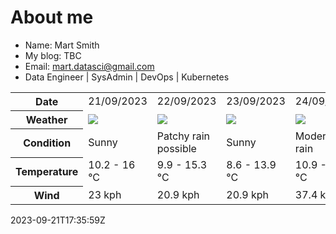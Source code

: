 # About me

- Name: Mart Smith
- My blog: TBC
- Email: [mart.datasci@gmail.com](mailto:mart.datasci6@gmail.com)
- Data Engineer | SysAdmin | DevOps | Kubernetes


<table>
    <tr>
        <th>Date</th>
        <td>21/09/2023</td><td>22/09/2023</td><td>23/09/2023</td><td>24/09/2023</td><td>25/09/2023</td><td>26/09/2023</td><td>27/09/2023</td>
    </tr>
    <tr>
        <th>Weather</th>
        <td><img src="https://cdn.weatherapi.com/weather/64x64/day/113.png"/></td><td><img src="https://cdn.weatherapi.com/weather/64x64/day/176.png"/></td><td><img src="https://cdn.weatherapi.com/weather/64x64/day/113.png"/></td><td><img src="https://cdn.weatherapi.com/weather/64x64/day/302.png"/></td><td><img src="https://cdn.weatherapi.com/weather/64x64/day/176.png"/></td><td><img src="https://cdn.weatherapi.com/weather/64x64/day/116.png"/></td><td><img src="https://cdn.weatherapi.com/weather/64x64/day/176.png"/></td>
    </tr>
    <tr>
        <th>Condition</th>
        <td width="200px">Sunny</td><td width="200px">Patchy rain possible</td><td width="200px">Sunny</td><td width="200px">Moderate rain</td><td width="200px">Patchy rain possible</td><td width="200px">Partly cloudy</td><td width="200px">Patchy rain possible</td>
    </tr>
    <tr>
        <th>Temperature</th>
        <td>10.2 -  16 °C</td><td>9.9 -  15.3 °C</td><td>8.6 -  13.9 °C</td><td>10.9 -  16.5 °C</td><td>13.2 -  17.8 °C</td><td>13 -  18.1 °C</td><td>12.2 -  16 °C</td>
    </tr>
    <tr>
        <th>Wind</th>
        <td>23 kph</td><td>20.9 kph</td><td>20.9 kph</td><td>37.4 kph</td><td>37.8 kph</td><td>40.7 kph</td><td>31.3 kph</td>
    </tr>
</table>


2023-09-21T17:35:59Z

